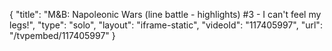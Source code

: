 {
    "title": "M&B: Napoleonic Wars (line battle - highlights) #3 - I can't feel my legs!",
    "type": "solo",
    "layout": "iframe-static",
    "videoId": "117405997",
    "url": "\/tvpembed\/117405997"
}